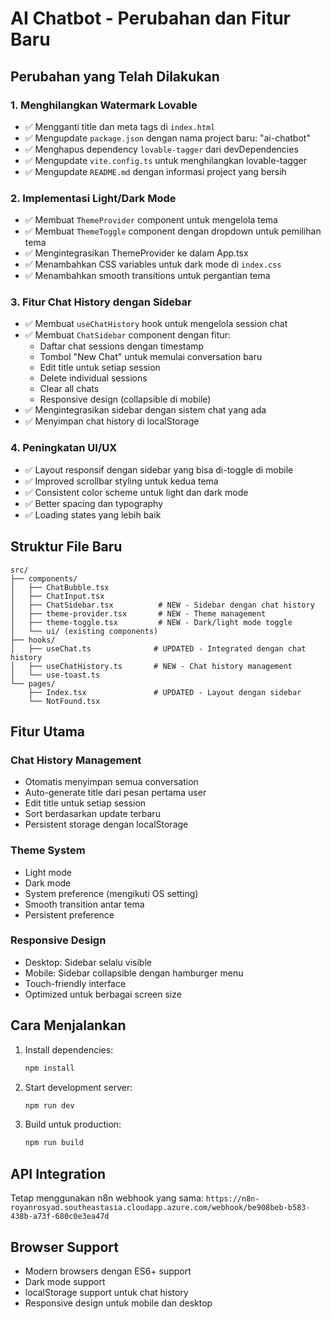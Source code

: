 # AI Chatbot - Perubahan dan Fitur Baru

## Perubahan yang Telah Dilakukan

### 1. Menghilangkan Watermark Lovable
- ✅ Mengganti title dan meta tags di `index.html`
- ✅ Mengupdate `package.json` dengan nama project baru: "ai-chatbot"
- ✅ Menghapus dependency `lovable-tagger` dari devDependencies
- ✅ Mengupdate `vite.config.ts` untuk menghilangkan lovable-tagger
- ✅ Mengupdate `README.md` dengan informasi project yang bersih

### 2. Implementasi Light/Dark Mode
- ✅ Membuat `ThemeProvider` component untuk mengelola tema
- ✅ Membuat `ThemeToggle` component dengan dropdown untuk pemilihan tema
- ✅ Mengintegrasikan ThemeProvider ke dalam App.tsx
- ✅ Menambahkan CSS variables untuk dark mode di `index.css`
- ✅ Menambahkan smooth transitions untuk pergantian tema

### 3. Fitur Chat History dengan Sidebar
- ✅ Membuat `useChatHistory` hook untuk mengelola session chat
- ✅ Membuat `ChatSidebar` component dengan fitur:
  - Daftar chat sessions dengan timestamp
  - Tombol "New Chat" untuk memulai conversation baru
  - Edit title untuk setiap session
  - Delete individual sessions
  - Clear all chats
  - Responsive design (collapsible di mobile)
- ✅ Mengintegrasikan sidebar dengan sistem chat yang ada
- ✅ Menyimpan chat history di localStorage

### 4. Peningkatan UI/UX
- ✅ Layout responsif dengan sidebar yang bisa di-toggle di mobile
- ✅ Improved scrollbar styling untuk kedua tema
- ✅ Consistent color scheme untuk light dan dark mode
- ✅ Better spacing dan typography
- ✅ Loading states yang lebih baik

## Struktur File Baru

```
src/
├── components/
│   ├── ChatBubble.tsx
│   ├── ChatInput.tsx
│   ├── ChatSidebar.tsx          # NEW - Sidebar dengan chat history
│   ├── theme-provider.tsx       # NEW - Theme management
│   ├── theme-toggle.tsx         # NEW - Dark/light mode toggle
│   └── ui/ (existing components)
├── hooks/
│   ├── useChat.ts              # UPDATED - Integrated dengan chat history
│   ├── useChatHistory.ts       # NEW - Chat history management
│   └── use-toast.ts
└── pages/
    ├── Index.tsx               # UPDATED - Layout dengan sidebar
    └── NotFound.tsx
```

## Fitur Utama

### Chat History Management
- Otomatis menyimpan semua conversation
- Auto-generate title dari pesan pertama user
- Edit title untuk setiap session
- Sort berdasarkan update terbaru
- Persistent storage dengan localStorage

### Theme System
- Light mode
- Dark mode  
- System preference (mengikuti OS setting)
- Smooth transition antar tema
- Persistent preference

### Responsive Design
- Desktop: Sidebar selalu visible
- Mobile: Sidebar collapsible dengan hamburger menu
- Touch-friendly interface
- Optimized untuk berbagai screen size

## Cara Menjalankan

1. Install dependencies:
   ```bash
   npm install
   ```

2. Start development server:
   ```bash
   npm run dev
   ```

3. Build untuk production:
   ```bash
   npm run build
   ```

## API Integration
Tetap menggunakan n8n webhook yang sama:
`https://n8n-royanrosyad.southeastasia.cloudapp.azure.com/webhook/be908beb-b583-438b-a73f-680c0e3ea47d`

## Browser Support
- Modern browsers dengan ES6+ support
- Dark mode support
- localStorage support untuk chat history
- Responsive design untuk mobile dan desktop
